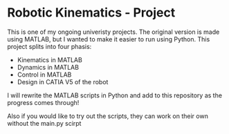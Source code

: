 # Robotic Kinematics - Project

This is one of my ongoing univeristy projects.
The original version is made using MATLAB, but I wanted to make it easier to run using Python.
This project splits into four phasis:
 - Kinematics in MATLAB
 - Dynamics in MATLAB
 - Control in MATLAB
 - Design in CATIA V5 of the robot

I will rewrite the MATLAB scripts in Python and add to this repository as the progress comes through!

Also if you would like to try out the scripts, they can work on their own without the main.py scirpt

